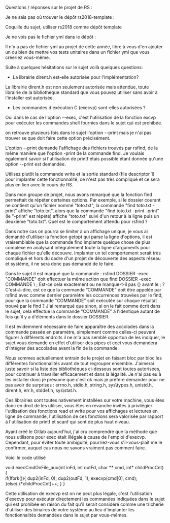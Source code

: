 Questions / réponses sur le projet de RS :

Je ne sais pas où trouver le dépôt rs2018-template :

Coquille du sujet, utiliser rs2018 comme dépôt template


Je ne vois pas le fichier yml dans le dépôt :

Il n'y a pas de fichier yml au projet de cette année, libre à vous d'en ajouter un ou bien de mettre vos tests unitaires dans un fichier yml que vous créeriez vous-même.

Suite à quelques hésitations sur le sujet voilà quelques questions:

- La librairie dirent.h est-elle autorisée pour l'implémentation? 

La librairie dirent.h est non seulement autorisée mais attendue, toute librairie de la bibliothèque standard que vous pouvez utiliser sans avoir à l'installer est autorisée. 

- Les commandes d'exécution C (execvp) sont-elles autorisées ?

Oui dans le cas de l'option --exec, c'est l'utilisation de la fonction excvp pour exécuter les commandes shell fournies dans le sujet qui est prohibée.

on retrouve plusieurs fois dans le sujet l'option --print mais je n'ai pas trouver se que doit faire cette option précisément. 

L'option --print demande l'affichage des fichiers trouvés par rsfind, de la même manière que l'option -print de la commande find.
Je voulais également savoir si l'utilisation de printf étais possible étant donnée qu'une option --print est demandée.

Utilisez plutôt la commande write et la sortie standard (file descriptor 1) pour implanter cette fonctionnalité, ce n'est pas très compliqué et ce sera plus en lien avec le cours de RS.

Dans mon groupe de projet, nous avons remarqué que la fonction find permettait de répéter certaines options. Par exemple, si le dossier courant ne contient qu'un fichier nommé "toto.txt", la commande "find toto.txt -print" affiche "toto.txt", alors que la commande "find toto.txt -print -print" (le "-print" est répété) affiche "toto.txt" suivi d'un retour à la ligne puis un deuxième "toto.txt". Quel est le comportement attendu pour rsfind ?

Dans notre cas on pourra se limiter à un affichage unique, je vous ai demandé d'utiliser la fonction getopt qui parse la ligne d'options, il est vraisemblable que la commande find implante quelque chose de plus complexe en analysant intégralement toute la ligne d'arguments pour chaque fichier qu'elle découvre. Implanter un tel comportement serait très compliqué et hors du cadre d'un projet de découverte des aspects réseau et système, il ne sera donc pas demandé de le faire.

Dans le sujet il est marqué que la commande : rsfind DOSSIER -exec "COMMANDE" doit effectuer la même action que find DOSSIER -exec COMMANDE \ ;
Est-ce cela exactement ou ne manque-t-il pas {} avant le \; ?
C'est-à-dire, est ce que la commande ”COMMANDE” doit être appelée par rsfind avec comme dernier paramètre les occurrences trouvées par le find, pour que la commande "COMMANDE" soit exécutée sur chaque résultat trouvé par le find ? 
J'ai remarqué que sinon, si on le fait comme écrit dans le sujet, cela effectue la commande  "COMMANDE" à l'identique autant de fois qu'il y a d'éléments dans le dossier DOSSIER.


Il est évidemment nécessaire de faire apparaître des accolades dans la commande passée en paramètre, simplement comme celles-ci peuvent figurer à différents endroits il ne m'a pas semblé opportun de les indiquer, le sujet vous demande en effet d'utiliser des pipes et ceci vous demandera d'intégrer des accolades avant la fin de la commande.

Nous sommes actuellement entrain de le projet en faisant bloc par bloc les différentes fonctionnalités avant de tout regrouper ensemble. J'aimerai juste savoir si la liste des bibliothèques ci-dessous sont toutes autorisées, pour continuer à travailler efficacement et dans la légalité. Je n'ai pas eu à les installer donc je présume que c'est ok mais je préfère demander pour ne pas avoir de surprises : errno.h, stdio.h, string.h, sys\types.h, unistd.h, dirent.h, err.h, stddef.h, sys\stat.h.

Ces librairies sont toutes nativement installées sur votre machine, vous êtes donc en droit de les utiliser, vous êtes en revanche invités à privilégier l'utilisation des fonctions read et write pour vos affichages et lectures en ligne de commande, l'utilisation de ces fonctions sera valorisée par rapport à l'utilisation de printf et scanf qui sont de plus haut niveau.



Ayant créé le Gitlab aujourd'hui, j'ai cru comprendre que la méthode que nous utilisons pour exec était illégale à cause de l'emploi d'execvp. Cependant, pour éviter toute ambiguité, pourriez-vous s'il-vous-plaît me le confirmer, auquel cas nous ne savons vraiment pas comment faire.

Voici le code utilisé

void execCmdOnFile_aux(int inFd, int outFd, char ** cmd, int* childProcCnt){    
    if(!fork()){
        dup2(inFd, 0);
        dup2(outFd, 1);
        execvp(cmd[0], cmd);        
    }else{
        (*childProcCnt)++;
    }
}

Cette utilisation de execvp est on ne peut plus légale, c'est l'utilisation d'execvp pour exécuter directement les commandes indiquées dans le sujet qui est prohibée en raison du fait qu'il serait considéré comme une tricherie d'utiliser des binaires de votre système au lieu d'implanter les fonctionnalités demandées dans le sujet par vous-mêmes.